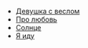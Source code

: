 * [Девушка с веслом](Девушка%20с%20веслом)
* [Про любовь](Про%20любовь)
* [Солнце](Солнце)
* [Я иду](Я%20иду)